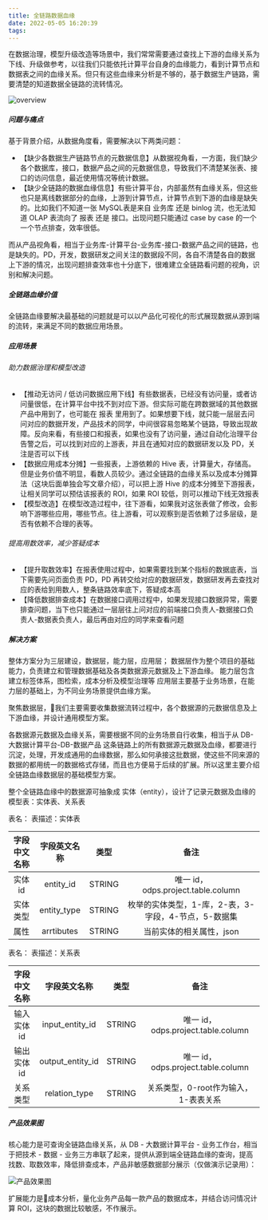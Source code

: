 ```yaml
---
title: 全链路数据血缘
date: 2022-05-05 16:20:39
tags:
---
```



在数据治理，模型升级改造等场景中，我们常常需要通过查找上下游的血缘关系为下线、升级做参考，以往我们只能依托计算平台自身的血缘能力，看到计算节点和数据表之间的血缘关系。但只有这些血缘来分析是不够的，基于数据生产链路，需要清楚的知道数据全链路的流转情况。

![overview](https://timeline229-image.oss-cn-hangzhou.aliyuncs.com/govern-blood-data-diagram/overview-2.png)


<!--more-->

##### 问题与痛点
基于背景介绍，从数据角度看，需要解决以下两类问题：
- 【缺少各数据生产链路节点的元数据信息】从数据视角看，一方面，我们缺少各个数据库，接口，数据产品之间的元数据信息，导致我们不清楚某张表、接口的访问信息，最近使用情况等统计数据。
- 【缺少全链路的数据血缘信息】有些计算平台，内部虽然有血缘关系，但这些也只是离线数据部分的血缘，上游到计算节点，计算节点到下游的血缘是缺失的。比如我们不知道一张 MySQL表是来自 业务库 还是 binlog 流，也无法知道 OLAP 表流向了 报表 还是 接口。出现问题只能通过 case by case 的一个一个节点排查，效率很低。

而从产品视角看，相当于业务库-计算平台-业务库-接口-数据产品之间的链路，也是缺失的。PD，开发，数据研发之间关注的数据段不同，各自不清楚各自的数据上下游的情况，出现问题排查效率也十分底下，很难建立全链路看问题的视角，识别和解决问题。

##### 全链路血缘价值
全链路血缘要解决最基础的问题就是可以以产品化可视化的形式展现数据从源到端的流转，来满足不同的数据应用场景。

##### 应用场景
###### 助力数据治理和模型改造
- 【推动无访问 / 低访问数据应用下线】有些数据表，已经没有访问量，或者访问量很低，在计算平台中找不到对应下游。但实际可能在跨数据域的其他数据产品中用到了，也可能在 报表 里用到了。如果想要下线，就只能一层层去问问对应的数据开发，产品技术的同学，中间很容易忽略某个链路，导致出现故障。反向来看，有些接口和报表，如果也没有了访问量，通过自动化治理平台告警之后，可以找到对应的上游表，并且在通知对应的数据研发以及 PD，关注是否可以下线
- 【数据应用成本分摊】一些报表，上游依赖的 Hive 表，计算量大，存储高。但是业务价值不明显，看数人员较少。通过全链路的血缘关系以及成本分摊算法（这块后面单独会写文章介绍），可以把上游 Hive 的成本分摊至下游报表，让相关同学可以预估该报表的 ROI，如果 ROI 较低，则可以推动下线无效报表
- 【模型改造】在模型改造过程中，往下游看，如果我对这张表做了修改，会影响下游哪些应用，哪些节点。往上游看，可以观察到是否依赖了过多层级，是否有依赖不合理的表等。

###### 提高用数效率，减少答疑成本
- 【提升取数效率】在报表使用过程中，如果需要找到某个指标的数据底表，当下需要先问页面负责 PD，PD 再转交给对应的数据研发，数据研发再去查找对应的表给到用数人，整条链路效率底下，答疑成本高
- 【降低数据排查成本】在数据接口调用过程中，如果发现接口数据异常，需要排查问题，当下也只能通过一层层往上问对应的前端接口负责人-数据接口负责人-数据表负责人，最后再由对应的同学来查看问题

##### 解决方案
整体方案分为三层建设，数据层，能力层，应用层；
数据层作为整个项目的基础能力，负责建立和管理数据基础及各类数据源元数据及上下游血缘。
能力层包含建立标签体系，图检索，成本分析及模型治理等
应用层主要基于业务场景，在能力层的基础上，为不同业务场景提供血缘方案。

聚焦数据层，我们主要需要收集数据流转过程中，各个数据源的元数据信息及上下游血缘，并设计通用模型方案。

各数据源元数据及血缘关系，需要根据不同的业务场景自行收集，相当于从 DB-大数据计算平台-DB-数据产品 这条链路上的所有数据源元数据及血缘，都要进行沉淀，处理，开发成通用的血缘数据，那么如何承接这批数据，使这些不同来源的数据的都用统一的数据格式存储，而且也方便易于后续的扩展。所以这里主要介绍全链路血缘数据层的基础模型方案。

整个全链路血缘中的数据源可抽象成 实体（entity），设计了记录元数据及血缘的模型表：实体表、关系表

表名：
表描述：实体表

| 字段中文名称 | 字段英文名称 | 类型 | 备注 |
| :---: | :---: | :---: | :---: |
| 实体 id | entity_id | STRING | 唯一 id，odps.project.table.column |
| 实体类型 | entity_type | STRING | 枚举的实体类型，1-库，2-表，3-字段，4-节点，5-数据集
| 属性 | arrtibutes | STRING | 当前实体的相关属性，json

表名：
表描述：关系表

| 字段中文名称 | 字段英文名称 | 类型 | 备注 |
| :---: | :---: | :---: | :---: |
| 输入实体 id | input_entity_id | STRING | 唯一 id，odps.project.table.column |
| 输出实体 id | output_entity_id | STRING | 唯一 id，odps.project.table.column
| 关系类型 | relation_type | STRING | 关系类型，0-root作为输入，1-表表关系

##### 产品效果图

核心能力是可查询全链路血缘关系，从 DB - 大数据计算平台 - 业务工作台，相当于把技术 - 数据 - 业务三方串联了起来，提供从源到端全链路血缘的查询，提高找数、取数效率，降低排查成本，产品非敏感数据部分展示（仅做演示记录用）：

![产品效果图](https://timeline229-image.oss-cn-hangzhou.aliyuncs.com/govern-blood-data-diagram/overview.jpg)


扩展能力是成本分析，量化业务产品每一款产品的数据成本，并结合访问情况计算 ROI，这块的数据比较敏感，不作展示。